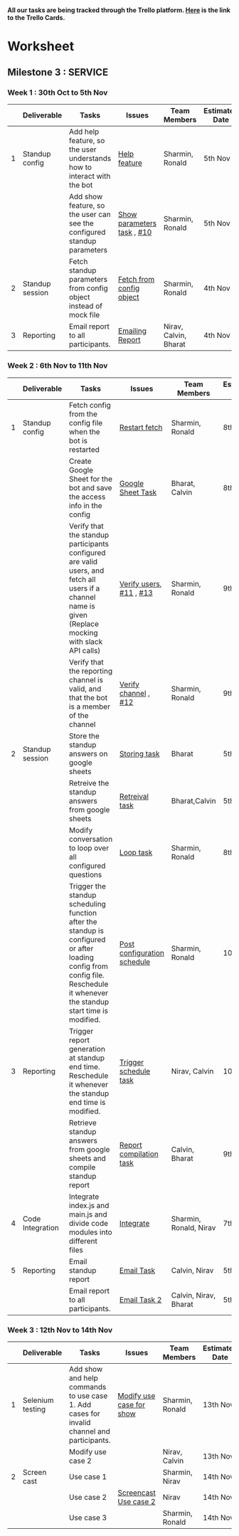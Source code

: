 #### All our tasks are being tracked through the Trello platform. [Here](https://trello.com/b/xPCqntUz/milestone3) is the link to the Trello Cards.


# Worksheet

## Milestone 3 : SERVICE

### Week 1 : 30th Oct to 5th Nov  
  
|   | Deliverable    | Tasks | Issues | Team Members  | Estimated Date | Actual Date |
|---|----------------|-------|--------|---------------|----------------|-------------|
| 1 | Standup config | Add help feature, so the user understands how to interact with the bot | [Help feature](https://trello.com/c/lS9wjEh4) | Sharmin, Ronald | 5th Nov | 5th Nov |
|   |                | Add show feature, so the user can see the configured standup parameters | [Show parameters task](https://trello.com/c/112gmjST) , [#10](https://github.ncsu.edu/nedsouza/CSC510-Project/issues/10) | Sharmin, Ronald | 5th Nov | 5th Nov |
| 2  | Standup session| Fetch standup parameters from config object instead of mock file | [Fetch from config object](https://trello.com/c/wzRrIRZA) | Sharmin, Ronald | 4th Nov | 5th Nov |
| 3 | Reporting      | Email report to all participants. | [Emailing Report](https://trello.com/c/JfeU3Inr) | Nirav, Calvin, Bharat | 4th Nov | 5th Nov |

### Week 2 : 6th Nov to 11th Nov   

|   | Deliverable    | Tasks | Issues | Team Members  | Estimated Date | Actual Date |
|---|----------------|-------|--------|---------------|----------------|-------------|
| 1 | Standup config | Fetch config from the config file when the bot is restarted | [Restart fetch](https://trello.com/c/cf8pmFxC) | Sharmin, Ronald | 8th Nov | 9th Nov |
|   |                | Create Google Sheet for the bot and save the access info in the config | [Google Sheet Task](https://trello.com/c/nRSCJR7M) | Bharat, Calvin | 8th Nov | 9th Nov |
|   |                | Verify that the standup participants configured are valid users, and fetch all users if a channel name is given (Replace mocking with slack API calls) | [Verify users](https://trello.com/c/2KpQC6uY), [#11](https://github.ncsu.edu/nedsouza/CSC510-Project/issues/11) , [#13](https://github.ncsu.edu/nedsouza/CSC510-Project/issues/13) | Sharmin, Ronald | 9th Nov | 10th Nov |
|   |                | Verify that the reporting channel is valid, and that the bot is a member of the channel | [Verify channel](https://trello.com/c/WQYUNeRQ) , [#12](https://github.ncsu.edu/nedsouza/CSC510-Project/issues/12) | Sharmin, Ronald | 9th Nov | 10th Nov |
| 2 | Standup session| Store the standup answers on google sheets | [Storing task](https://trello.com/c/uJDoxu4c) | Bharat  | 5th Nov | 6th Nov |
|   |                | Retreive the standup answers from google sheets | [Retreival task](https://trello.com/c/IOCjJiZR) | Bharat,Calvin  | 5th Nov | 8th Nov |
|   |                | Modify conversation to loop over all configured questions | [Loop task](https://trello.com/c/eWI1puWX) | Sharmin, Ronald | 8th Nov | 9th Nov |
|   |                | Trigger the standup scheduling function after the standup is configured or after loading config from config file. Reschedule it whenever the standup start time is modified. | [Post configuration schedule](https://trello.com/c/qOJjW1Bj) | Sharmin, Ronald | 10th Nov | 10th Nov |
| 3 | Reporting      | Trigger report generation at standup end time. Reschedule it whenever the standup end time is modified. | [Trigger schedule task](https://trello.com/c/m9lFRoJF) |  Nirav, Calvin     | 10th Nov | 10th Nov |
|   |                | Retrieve standup answers from google sheets and compile standup report | [Report compilation task](https://trello.com/c/IOCjJiZR) | Calvin, Bharat| 9th Nov | 9th Nov |
| 4 | Code Integration | Integrate index.js and main.js and divide code modules into different files | [Integrate](https://trello.com/c/FKv4hY03) | Sharmin, Ronald, Nirav | 7th Nov | 9th Nov |
| 5 | Reporting      | Email standup report        | [Email Task](https://trello.com/c/dlNQMDKT) | Calvin, Nirav  | 5th Nov | 8th Nov |
|   |  | Email report to all participants.         | [Email Task 2](https://trello.com/c/JfeU3Inr) | Calvin, Nirav, Bharat  | 5th Nov | 8th Nov|

### Week 3 : 12th Nov to 14th Nov   

|   | Deliverable    | Tasks | Issues | Team Members  | Estimated Date | Actual Date |
|---|----------------|-------|--------|---------------|----------------|-------------|
| 1 | Selenium testing | Add show and help commands to use case 1. Add cases for invalid channel and participants. | [Modify use case for show](https://trello.com/c/ixA9LBYA) |Sharmin, Ronald | 13th Nov | 13th Nov |
|   |                  | Modify use case 2 |  | Nirav, Calvin | 13th Nov | 14th Nov |
| 2 | Screen cast      | Use case 1                                  |  | Sharmin, Nirav  | 14th Nov | 14th Nov  |
|   |                  | Use case 2                                  | [Screencast Use case 2](https://trello.com/c/LZCu3WEm) |   Nirav | 14th Nov | 14th Nov |
|   |                  | Use case 3                                  |  |  Sharmin, Ronald | 14th Nov | 14th Nov |

